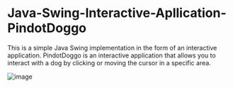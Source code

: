 # Java-Swing-Interactive-Apllication-PindotDoggo
This is a simple Java Swing implementation in the form of an interactive application. PindotDoggo is an interactive application that allows you to interact with a dog by clicking or moving the cursor in a specific area.

![image](https://user-images.githubusercontent.com/72487125/126143427-7b99d629-57b4-443b-b40b-927e665f66f0.png)
